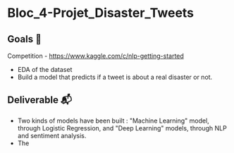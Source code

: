# Bloc_4-Projet_Disaster_Tweets

## Goals 🎯
Competition - https://www.kaggle.com/c/nlp-getting-started
* EDA of the dataset
* Build a model that predicts if a tweet is about a real disaster or not.

## Deliverable 📬
* Two kinds of models have been built : "Machine Learning" model, through Logistic Regression, and "Deep Learning" models, through NLP and sentiment analysis.
* The 
